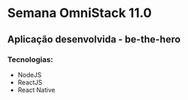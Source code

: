 #  Semana OmniStack 11.0

## Aplicação desenvolvida - be-the-hero

### Tecnologias:

* NodeJS
* ReactJS
* React Native 
